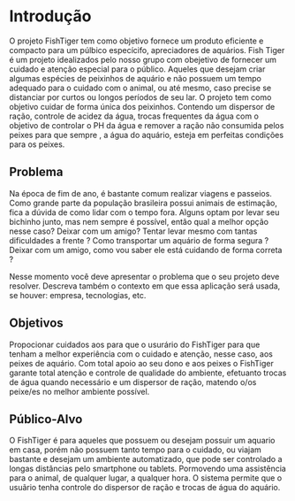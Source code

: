 # Introdução

O projeto FishTiger tem como objetivo fornece um produto eficiente e compacto para um púlbico especícifo, apreciadores de aquários. Fish Tiger é um projeto idealizados pelo nosso grupo com obejetivo de fornecer um cuidado e atenção especial para o público. Aqueles que desejam criar algumas espécies de peixinhos de aquário e não possuem um tempo adequado para o cuidado com o animal, ou até mesmo, caso precise se distanciar por curtos ou longos períodos de seu lar. O projeto tem como objetivo cuidar de forma única dos peixinhos. Contendo um dispersor de ração, controle de acidez da água, trocas frequentes da água com o objetivo de controlar o PH da água e remover a ração não consumida pelos peixes para que sempre , a água do aquário, esteja em perfeitas condições para os peixes. 

## Problema

Na época de fim de ano, é bastante comum realizar viagens e passeios. Como grande parte da população brasileira possui animais de estimação, fica a dúvida de como lidar com o tempo fora. Alguns optam por levar seu bichinho junto, mas nem sempre é possível, então qual a melhor opção nesse caso? Deixar com um amigo? Tentar levar mesmo com tantas dificuldades a frente ? Como transportar um aquário de forma segura ? Deixar com um amigo, como vou saber ele está cuidando de forma correta ?

Nesse momento você deve apresentar o problema que o seu projeto deve  resolver. Descreva também o contexto em que essa aplicação será usada, se  houver: empresa, tecnologias, etc. 

## Objetivos

Propocionar cuidados aos  para que o usurário do FishTiger para que tenham a melhor experiência com o cuidado e atenção, nesse caso, aos peixes de aquário. Com total apoio ao seu dono e aos peixes o FishTiger garante total atenção e controle de qualidade do ambiente, efetuanto trocas de água quando necessário e um dispersor de ração, matendo o/os peixe/es no melhor ambiente possível. 
 
## Público-Alvo

O  FishTiger é para aqueles que possuem ou desejam possuir um aquario em casa, porém não possuem tanto tempo para o cuidado, ou viajam bastante e desejam um ambiente automatizado, que pode ser controlado a longas distâncias pelo smartphone ou tablets. Pormovendo uma assistência para o animal, de qualquer lugar, a qualquer hora.
O sistema permite que o usuãrio tenha controle do dispersor de ração e trocas de água do aquário. 
